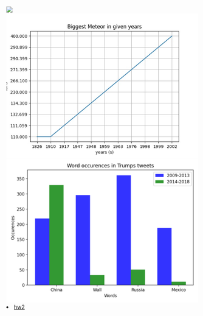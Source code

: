 <html>

<h1>  </h1>

<body>
<img src='meteor.jps'>
<img src='meteor.jpg'>
<img src='tweets.png'>

<li><a href="https://github.com/mikeizbicki/cmc-csci040/tree/2021fall/hw_02">hw2</a></li>


</body>

</html>